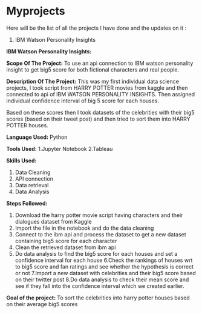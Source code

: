 # Myprojects
Here will be the list of all the projects I have done and the updates on it :

1) IBM Watson Personality Insights



**IBM Watson Personality Insights:**

**Scope Of The Project:**
To use an api connection to IBM watson personality insight to get big5 score for both fictional characters and real people.

**Description Of The Project:**
This was my first individual data science projects, I took script from HARRY POTTER movies from kaggle and then
connected to api of IBM WATSON PERSONALITY INSIGHTS. Then assigned individual confidence interval of big 5 score for each houses.

Based on these scores then I took datasets of the celebrities with their big5 scores (based on their tweet post) and then tried to sort them into HARRY POTTER houses.

**Language Used:** Python

**Tools Used:** 1.Jupyter Notebook 2.Tableau

**Skills Used:**
1. Data Cleaning 
2. API connection
3. Data retrieval
4. Data Analysis

**Steps Followed:**
1. Download the harry potter movie script having characters and their dialogues dataset from Kaggle
2. Import the file in the notebook and do the data cleaning
3. Connect to the ibm api and process the dataset to get a new dataset containing big5 score for each character
4. Clean the retrieved dataset from ibm api
5. Do data analysis to find the big5 score for each houses and set a confidence interval for each house
6.Check the rankings of houses wrt to big5 score and fan ratings and see whether the hypothesis is correct or not
7.Import a new dataset with celebrities and their big5 score based on their twitter post
8.Do data analysis to check their mean score and see if they fall into the confidence interval which we created earlier.

**Goal of the project:** To sort the celebrities into  harry potter houses based on their average big5 scores
